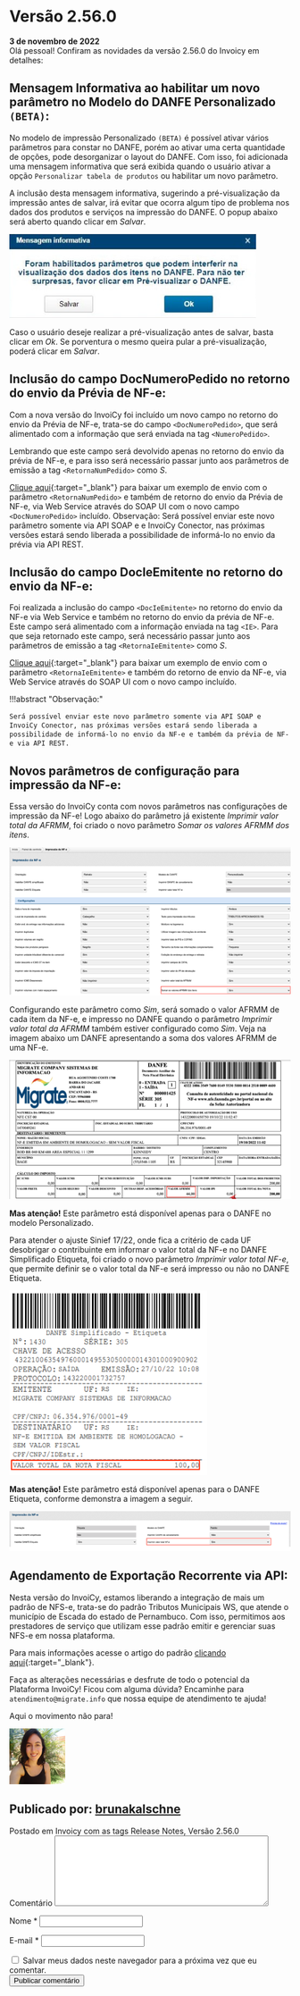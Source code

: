 # Versão 2.56.0
<div class="data_Artigo">
    <b>3 de novembro de 2022</b>
</div>
Olá pessoal!
Confiram as novidades da versão 2.56.0 do Invoicy em detalhes:

## Mensagem Informativa ao habilitar um novo parâmetro no Modelo do DANFE Personalizado `(BETA)`:

No modelo de impressão Personalizado `(BETA)` é possível ativar vários parâmetros para constar no DANFE, porém ao ativar uma certa quantidade de opções, pode desorganizar o layout do DANFE. Com isso, foi adicionada uma mensagem informativa que será exibida quando o usuário ativar a opção `Personalizar tabela de produtos` ou habilitar um novo parâmetro.

A inclusão desta mensagem informativa, sugerindo a pré-visualização da impressão antes de salvar, irá evitar que ocorra algum tipo de problema nos dados dos produtos e serviços na impressão do DANFE. O popup abaixo será aberto quando clicar em *Salvar*.

<img class="img_ReleaseNotes" alt="IMG1"  src="/img/2.56.0/IMG1.png">

Caso o usuário deseje realizar a pré-visualização antes de salvar, basta clicar em *Ok*. Se porventura o mesmo queira pular a pré-visualização, poderá clicar em *Salvar*.

## Inclusão do campo DocNumeroPedido no retorno do envio da Prévia de NF-e:

Com a nova versão do InvoiCy foi incluído um novo campo no retorno do envio da Prévia de NF-e, trata-se do campo `<DocNumeroPedido>`, que será alimentado com a informação que será enviada na tag `<NumeroPedido>`.

Lembrando que este campo será devolvido apenas no retorno do envio da prévia de NF-e, e para isso será necessário passar junto aos parâmetros de emissão a tag `<RetornaNumPedido>` como *S*.

[Clique aqui](/Integra%C3%A7%C3%B5es/NFe/){:target="_blank"} para baixar um exemplo de envio com o parâmetro `<RetornaNumPedido>` e também de retorno do envio da Prévia de NF-e, via Web Service através do SOAP UI com o novo campo `<DocNumeroPedido>` incluído.
Observação: Será possível enviar este novo parâmetro somente via API SOAP e e InvoiCy Conector, nas próximas versões estará sendo liberada a possibilidade de informá-lo no envio da prévia via API REST.

## Inclusão do campo DocIeEmitente no retorno do envio da NF-e:

Foi realizada a inclusão do campo `<DocIeEmitente>` no retorno do envio da NF-e via Web Service e também no retorno do envio da prévia de NF-e. Este campo será alimentado com a informação enviada na tag `<IE>`.
Para que seja retornado este campo, será necessário passar junto aos parâmetros de emissão a tag `<RetornaIeEmitente>` como *S*.

[Clique aqui](/Integra%C3%A7%C3%B5es/NFe/){:target="_blank"} para baixar um exemplo de envio com o parâmetro `<RetornaIeEmitente>` e também do retorno de envio da NF-e, via Web Service através do SOAP UI com o novo campo incluído.

!!!abstract "Observação:"

    Será possível enviar este novo parâmetro somente via API SOAP e InvoiCy Conector, nas próximas versões estará sendo liberada a possibilidade de informá-lo no envio da NF-e e também da prévia de NF-e via API REST.

## Novos parâmetros de configuração para impressão da NF-e:

Essa versão do InvoiCy conta com novos parâmetros nas configurações de impressão da NF-e! Logo abaixo do parâmetro já existente *Imprimir valor total da AFRMM*, foi criado o novo parâmetro *Somar os valores AFRMM dos itens*.

<img class="img_ReleaseNotes" alt="IMG2"  src="/img/2.56.0/IMG2.png">

Configurando este parâmetro como *Sim*, será somado o valor AFRMM de cada item da NF-e, e impresso no DANFE quando o parâmetro *Imprimir valor total da AFRMM* também estiver configurado como *Sim*. Veja na imagem abaixo um DANFE apresentando a soma dos valores AFRMM de uma NF-e.

<img class="img_ReleaseNotes" alt="IMG3"  src="/img/2.56.0/IMG3.png">

**Mas atenção!** Este parâmetro está disponível apenas para o DANFE no modelo Personalizado.

Para atender o ajuste Sinief 17/22, onde fica a critério de cada UF desobrigar o contribuinte em informar o valor total da NF-e no DANFE Simplificado Etiqueta, foi criado o novo parâmetro *Imprimir valor total NF-e*, que permite definir se o valor total da NF-e será impresso ou não no DANFE Etiqueta.

<img class="img_ReleaseNotes" alt="IMG4"  src="/img/2.56.0/IMG4.png">

**Mas atenção!** Este parâmetro está disponível apenas para o DANFE Etiqueta, conforme demonstra a imagem a seguir.

<img class="img_ReleaseNotes" alt="IMG5"  src="/img/2.56.0/IMG5.png">

## Agendamento de Exportação Recorrente via API:

Nesta versão do InvoiCy, estamos liberando a integração de mais um padrão de NFS-e, trata-se do padrão Tributos Municipais WS, que atende o município de Escada do estado de Pernambuco. Com isso, permitimos aos prestadores de serviço que utilizam esse padrão emitir e gerenciar suas NFS-e em nossa plataforma.

Para mais informações acesse o artigo do padrão [clicando aqui](https://desenvolvedores.migrate.info/2022/10/particularidades-padrao-tributos-municipais-ws/){:target="_blank"}.

Faça as alterações necessárias e desfrute de todo o potencial da Plataforma InvoiCy!
Ficou com alguma dúvida? Encaminhe para `atendimento@migrate.info` que nossa equipe de atendimento te ajuda!

Aqui o movimento não para!

<div class="autor">
    <img alt="Avatar do autor" src="/img/img_autor.png">
    <div class="publi_Por">
        <h2>Publicado por: <a href="https://desenvolvedores.migrate.info/author/brunakalschne/" target="_blank"  title="Posts de brunakalschne">brunakalschne</a></h2>
    </div>
<span>Postado em <a>Invoicy </a>com as tags <a>Release Notes</a>, <a>Versão 2.56.0</a></span>
</div>
<div class="comentarios">
    <form class="form_comentarios">
        <span class="form_comentarios_comment">
            <label for="comment">Comentário </label>
            <textarea id="comment" name="comment" cols="45" rows="8" maxlength="65525" required="required"></textarea>
        </span>
        <p class="form_comentarios_nome">
            <label for="name">Nome <span class="required">*</span></label>
            <input id="name" name="name" type="text" value="" maxlength="245" required="required">
        </p>
        <p class="form_comentarios_email">
            <label for="email">E-mail <span class="required">*</span></label>
            <input id="email" name="email" type="email" value="" maxlength="100" aria-describedby="email-notes" required="required">
        </p>
        <div class="form_comentarios_cookie_checkbox">
            <input id="wp-comment-cookies-consent" name="wp-comment-cookies-consent" type="checkbox" value="yes">
            <label for="wp-comment-cookies-consent">Salvar meus dados neste navegador para a próxima vez que eu comentar.</label>
        </div>
        <div class="form_comentarios_submit">
            <input name="submit" type="submit" id="submit" class="submit btn btn-primary btn-sm btn-invoicy rounded-pill" value="Publicar comentário">
        </div>
    </form>
</div>